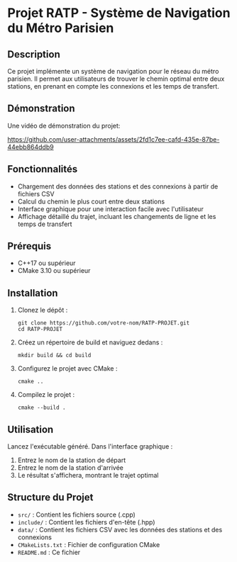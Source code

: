 # Projet RATP - Système de Navigation du Métro Parisien

## Description
Ce projet implémente un système de navigation pour le réseau du métro parisien. Il permet aux utilisateurs de trouver le chemin optimal entre deux stations, en prenant en compte les connexions et les temps de transfert.
## Démonstration
Une vidéo de démonstration du projet:

https://github.com/user-attachments/assets/2fd1c7ee-cafd-435e-87be-44ebb864ddb9

## Fonctionnalités
- Chargement des données des stations et des connexions à partir de fichiers CSV
- Calcul du chemin le plus court entre deux stations
- Interface graphique pour une interaction facile avec l'utilisateur
- Affichage détaillé du trajet, incluant les changements de ligne et les temps de transfert

## Prérequis
- C++17 ou supérieur
- CMake 3.10 ou supérieur

## Installation
1. Clonez le dépôt :
   ```
   git clone https://github.com/votre-nom/RATP-PROJET.git
   cd RATP-PROJET
   ```

2. Créez un répertoire de build et naviguez dedans :
   ```
   mkdir build && cd build
   ```

3. Configurez le projet avec CMake :
   ```
   cmake ..
   ```

4. Compilez le projet :
   ```
   cmake --build .
   ```

## Utilisation
Lancez l'exécutable généré. Dans l'interface graphique :
1. Entrez le nom de la station de départ
2. Entrez le nom de la station d'arrivée
3. Le résultat s'affichera, montrant le trajet optimal

## Structure du Projet
- `src/` : Contient les fichiers source (.cpp)
- `include/` : Contient les fichiers d'en-tête (.hpp)
- `data/` : Contient les fichiers CSV avec les données des stations et des connexions
- `CMakeLists.txt` : Fichier de configuration CMake
- `README.md` : Ce fichier

